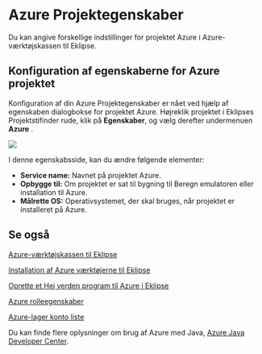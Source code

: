 <properties
    pageTitle="Azure Projektegenskaber"
    description="I denne artikel beskrives indstillingerne Azure projektegenskaber i Azure-værktøjskassen til Eklipse."
    services=""
    documentationCenter="java"
    authors="rmcmurray"
    manager="wpickett"
    editor=""/>

<tags
    ms.service="multiple"
    ms.workload="na"
    ms.tgt_pltfrm="multiple"
    ms.devlang="Java"
    ms.topic="article"
    ms.date="08/11/2016" 
    ms.author="robmcm"/>

<!-- Legacy MSDN URL = https://msdn.microsoft.com/library/azure/jj835232.aspx -->

# <a name="azure-project-properties"></a>Azure Projektegenskaber #

Du kan angive forskellige indstillinger for projektet Azure i Azure-værktøjskassen til Eklipse.

## <a name="configuring-azure-project-properties"></a>Konfiguration af egenskaberne for Azure projektet ##

Konfiguration af din Azure Projektegenskaber er nået ved hjælp af egenskaben dialogbokse for projektet Azure. Højreklik projektet i Eklipses Projektstifinder rude, klik på **Egenskaber**, og vælg derefter undermenuen **Azure** .

![][ic719480]

I denne egenskabsside, kan du ændre følgende elementer: 

* **Service name:** Navnet på projektet Azure.
* **Opbygge til:** Om projektet er sat til bygning til Beregn emulatoren eller installation til Azure.
* **Målrette OS:** Operativsystemet, der skal bruges, når projektet er installeret på Azure.

## <a name="see-also"></a>Se også ##

[Azure-værktøjskassen til Eklipse][]

[Installation af Azure værktøjerne til Eklipse][] 

[Oprette et Hej verden program til Azure i Eklipse][]

[Azure rolleegenskaber][]

[Azure-lager konto liste][]

Du kan finde flere oplysninger om brug af Azure med Java, [Azure Java Developer Center][].

<!-- URL List -->

[Azure Java Developer Center]: http://go.microsoft.com/fwlink/?LinkID=699547
[Azure-værktøjskassen til Eklipse]: http://go.microsoft.com/fwlink/?LinkID=699529
[Azure rolleegenskaber]: http://go.microsoft.com/fwlink/?LinkID=699525
[Azure-lager konto liste]: http://go.microsoft.com/fwlink/?LinkID=699528
[Oprette et Hej verden program til Azure i Eklipse]: http://go.microsoft.com/fwlink/?LinkID=699533
[Installation af Azure værktøjerne til Eklipse]: http://go.microsoft.com/fwlink/?LinkId=699546

<!-- IMG List -->

[ic719480]: ./media/azure-toolkit-for-eclipse-azure-project-properties/ic719480.png
